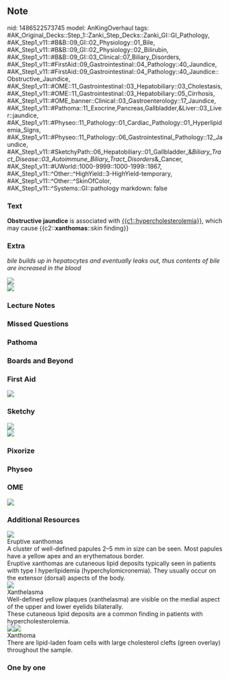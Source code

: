 ## Note
nid: 1486522573745
model: AnKingOverhaul
tags: #AK_Original_Decks::Step_1::Zanki_Step_Decks::Zanki_GI::GI_Pathology, #AK_Step1_v11::#B&B::09_GI::02_Physiology::01_Bile, #AK_Step1_v11::#B&B::09_GI::02_Physiology::02_Bilirubin, #AK_Step1_v11::#B&B::09_GI::03_Clinical::07_Biliary_Disorders, #AK_Step1_v11::#FirstAid::09_Gastrointestinal::04_Pathology::40_Jaundice, #AK_Step1_v11::#FirstAid::09_Gastrointestinal::04_Pathology::40_Jaundice::Obstructive_Jaundice, #AK_Step1_v11::#OME::11_Gastrointestinal::03_Hepatobiliary::03_Cholestasis, #AK_Step1_v11::#OME::11_Gastrointestinal::03_Hepatobiliary::05_Cirrhosis, #AK_Step1_v11::#OME_banner::Clinical::03_Gastroenterology::17_Jaundice, #AK_Step1_v11::#Pathoma::11_Exocrine,Pancreas,Gallbladder,&Liver::03_Liver::jaundice, #AK_Step1_v11::#Physeo::11_Pathology::01_Cardiac_Pathology::01_Hyperlipidemia_Signs, #AK_Step1_v11::#Physeo::11_Pathology::06_Gastrointestinal_Pathology::12_Jaundice, #AK_Step1_v11::#SketchyPath::06_Hepatobiliary::01_Gallbladder_&_Biliary_Tract_Disease::03_Autoimmune_Biliary_Tract_Disorders_&_Cancer, #AK_Step1_v11::#UWorld::1000-9999::1000-1999::1867, #AK_Step1_v11::^Other::^HighYield::3-HighYield-temporary, #AK_Step1_v11::^Other::^SkinOfColor, #AK_Step1_v11::^Systems::GI::pathology
markdown: false

### Text
<div>
  <b>Obstructive jaundice</b> is associated with
  <u>{{c1::hypercholesterolemia}}</u>, which may cause
  {{c2::<b>xanthomas</b>::skin finding}}
</div>

### Extra
<i>bile builds up in hepatocytes and eventually leaks out, thus
contents of bile are increased in the blood</i>
<div><img src="paste-312527590261077.jpg"></div><img src=
"paste-8fab2e332cb85576f3f00f2a1853d4cf48db587b.png">

### Lecture Notes


### Missed Questions


### Pathoma


### Boards and Beyond


### First Aid
<img src="tmpHqJZpM.png">

### Sketchy
<div><img src=
"PBC%20xanthoma%20and%20hyperpigmentation_1566160514431.jpg"></div>
<div><img src="Zoverall%20picture%20(60)_1566160514431.JPG"></div>

### Pixorize


### Physeo


### OME
<div class="ome-widget">
  <a href=
  "https://onlinemeded.org/spa/gastroenterology/jaundice/acquire?ref=anki">
  <img src="_OME_AnkiFlashcards_Lesson_3.png"></a>
</div>

### Additional Resources
<div>
  <img src="big_5a9aa382a0b11.jpg">
  <div>
    <div>
      <div>
        Eruptive xanthomas
      </div>
    </div>
    <div>
      <div>
        <div>
          A cluster of well-defined papules 2–5 mm in size can be
          seen. Most papules have a yellow apex and an erythematous
          border.
        </div>
        <div>
          Eruptive xanthomas are cutaneous lipid deposits typically
          seen in patients with type I hyperlipidemia
          (hyperchylomicronemia). They usually occur on the
          extensor (dorsal) aspects of the body.
        </div>
      </div>
    </div>
  </div>
</div>
<div><img src="big_587f6af8db502.jpg"></div>
<div>
  <div>
    <div>
      Xanthelasma
    </div>
  </div>
  <div>
    <div>
      <div>
        Well-defined yellow plaques (xanthelasma) are visible on
        the medial aspect of the upper and lower eyelids
        bilaterally.
      </div>
      <div>
        These cutaneous lipid deposits are a common finding in
        patients with hypercholesterolemia.
      </div>
    </div>
  </div>
</div>
<div><img src="big_5a872901d32c1.jpg"><img src=
"5a872901d32c1.jpg"></div>
<div>
  Xanthoma
</div>
<div>
  There are lipid-laden foam cells with large cholesterol clefts
  (green overlay) throughout the sample.
</div>

### One by one

